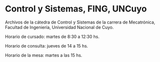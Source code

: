 Control y Sistemas, FING, UNCuyo
================================

Archivos de la cátedra de Control y Sistemas de la carrera de Mecatrónica, Facultad de Ingeniería, Universidad Nacional de Cuyo.

Horario de cursado: martes de 8:30 a 12:30 hs.

Horario de consulta: jueves de 14 a 15 hs.

Horario de la mesa: martes a las 15 hs.
